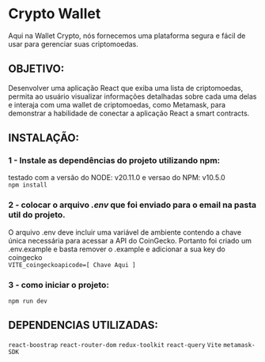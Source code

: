 # Crypto Wallet
Aqui na Wallet Crypto, nós fornecemos uma plataforma segura e fácil de usar para gerenciar suas criptomoedas.

## OBJETIVO:
Desenvolver uma aplicação React que exiba uma lista de criptomoedas, permita ao usuário visualizar informações detalhadas sobre cada uma delas e interaja com uma wallet de criptomoedas, como Metamask, para demonstrar a habilidade de conectar a aplicação React a smart contracts.

## INSTALAÇÃO:

### 1 - Instale as dependências do projeto utilizando npm:
testado com a versão do NODE: v20.11.0 e versao do NPM: v10.5.0  <br/> `npm install`

### 2 - colocar o arquivo *.env* que foi enviado para o email na pasta util do projeto.
O arquivo .env deve incluir uma variável de ambiente contendo a chave única necessária para acessar a API do CoinGecko. Portanto foi criado um .env.example e basta remover o .example e adicionar a sua key do coingecko<br/>
`VITE_coingeckoapicode=[ Chave Aqui ]`

### 3 - como iniciar o projeto:
`npm run dev`

## DEPENDENCIAS UTILIZADAS:
`react-boostrap`
`react-router-dom`
`redux-toolkit`
`react-query`
`Vite`
`metamask-SDK`
